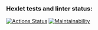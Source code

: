 ### Hexlet tests and linter status:
[![Actions Status](https://github.com/aleksandrtamrazov/php-project-lvl1/workflows/hexlet-check/badge.svg)](https://github.com/aleksandrtamrazov/php-project-lvl1/actions)
[![Maintainability](https://api.codeclimate.com/v1/badges/a99a88d28ad37a79dbf6/maintainability)](https://codeclimate.com/github/codeclimate/codeclimate/maintainability)
<!-- [![Super-Linter](https://github.com/{aleksandrtamrazov}/{php-project-lvl1}/workflows/{Super-Linter}/badge.svg)](https://github.com/{aleksandrtamrazov}/{php-project-lvl1}/actions) -->
